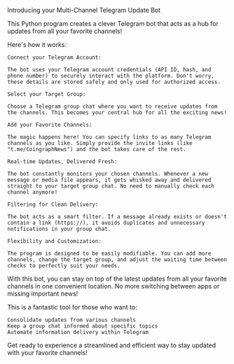 Introducing your Multi-Channel Telegram Update Bot

This Python program creates a clever Telegram bot that acts as a hub for updates from all your favorite channels!

Here's how it works:

    Connect your Telegram Account:

    The bot uses your Telegram account credentials (API ID, hash, and phone number) to securely interact with the platform. Don't worry, these details are stored safely and only used for authorized access.

    Select your Target Group:

    Choose a Telegram group chat where you want to receive updates from the channels. This becomes your central hub for all the exciting news!

    Add your Favorite Channels:

    The magic happens here! You can specify links to as many Telegram channels as you like. Simply provide the invite links (like "t.me/CoingraphNews") and the bot takes care of the rest.

    Real-time Updates, Delivered Fresh:

    The bot constantly monitors your chosen channels. Whenever a new message or media file appears, it gets whisked away and delivered straight to your target group chat. No need to manually check each channel anymore!

    Filtering for Clean Delivery:

    The bot acts as a smart filter. If a message already exists or doesn't contain a link (https://), it avoids duplicates and unnecessary notifications in your group chat.

    Flexibility and Customization:

    The program is designed to be easily modifiable. You can add more channels, change the target group, and adjust the waiting time between checks to perfectly suit your needs.

With this bot, you can stay on top of the latest updates from all your favorite channels in one convenient location. No more switching between apps or missing important news!

This is a fantastic tool for those who want to:

    Consolidate updates from various channels
    Keep a group chat informed about specific topics
    Automate information delivery within Telegram

Get ready to experience a streamlined and efficient way to stay updated with your favorite channels!
